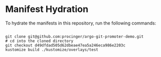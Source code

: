 
# Manifest Hydration

To hydrate the manifests in this repository, run the following commands:

```shell

git clone git@github.com:procinger/argo-git-promoter-demo.git
# cd into the cloned directory
git checkout d49dfdad505d62dbeae47ea5a246eca986e2203c
kustomize build ./kustomize/overlays/test
```